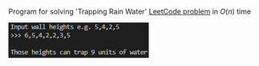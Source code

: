 Program for solving 'Trapping Rain Water' [LeetCode problem](https://leetcode.com/problems/trapping-rain-water/) in $O(n)$ time

![](water_trapping.png)
